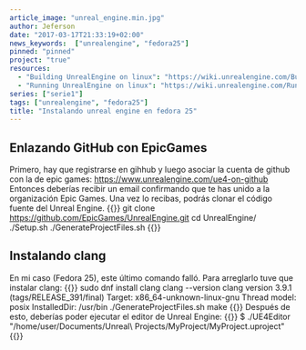 ```yaml
---
article_image: "unreal_engine.min.jpg"
author: Jeferson
date: "2017-03-17T21:33:19+02:00"
news_keywords:  ["unrealengine", "fedora25"]
pinned: "pinned"
project: "true"
resources:
  - "Building UnrealEngine on linux": "https://wiki.unrealengine.com/Building_On_Linux"
  - "Running UnrealEngine on linux": "https://wiki.unrealengine.com/Running_On_Linux"
series: ["serie1"]
tags: ["unrealengine", "fedora25"]
title: "Instalando unreal engine en fedora 25"
---
```

## Enlazando GitHub con EpicGames
Primero, hay que registrarse en gihhub y luego asociar la cuenta de github con la de epic games:
https://www.unrealengine.com/ue4-on-github
Entonces deberías recibir un email confirmando que te has unido a la organización Epic Games. Una vez lo recibas, podrás clonar el código fuente del Unreal Engine.
{{<highlight sh>}}
git clone https://github.com/EpicGames/UnrealEngine.git
cd UnrealEngine/
./Setup.sh
./GenerateProjectFiles.sh
{{</highlight>}}
## Instalando clang
En mi caso (Fedora 25), este último comando falló. Para arreglarlo tuve que instalar clang:
{{<highlight sh>}}
sudo dnf install clang
clang --version
clang version 3.9.1 (tags/RELEASE_391/final)
Target: x86_64-unknown-linux-gnu
Thread model: posix
InstalledDir: /usr/bin
./GenerateProjectFiles.sh
make
{{</highlight>}}
Después de esto, deberías poder ejecutar el editor de Unreal Engine:
{{<highlight sh>}}
$ ./UE4Editor "/home/user/Documents/Unreal\ Projects/MyProject/MyProject.uproject"
{{</highlight>}}

